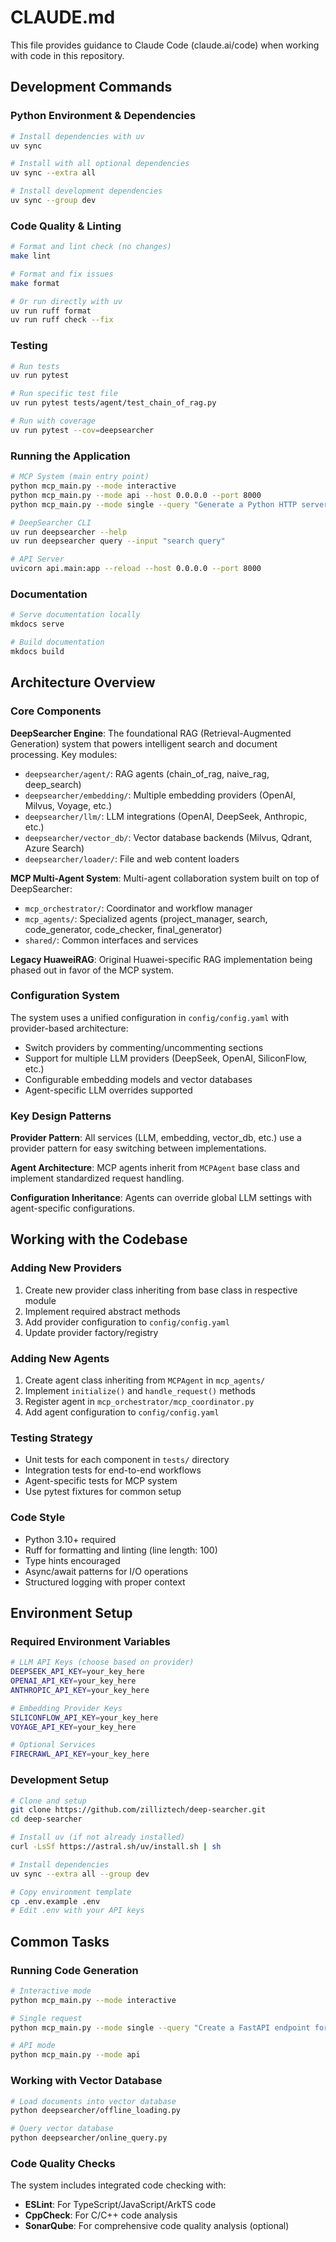 # CLAUDE.md

This file provides guidance to Claude Code (claude.ai/code) when working with code in this repository.

## Development Commands

### Python Environment & Dependencies
```bash
# Install dependencies with uv
uv sync

# Install with all optional dependencies
uv sync --extra all

# Install development dependencies
uv sync --group dev
```

### Code Quality & Linting
```bash
# Format and lint check (no changes)
make lint

# Format and fix issues
make format

# Or run directly with uv
uv run ruff format
uv run ruff check --fix
```

### Testing
```bash
# Run tests
uv run pytest

# Run specific test file
uv run pytest tests/agent/test_chain_of_rag.py

# Run with coverage
uv run pytest --cov=deepsearcher
```

### Running the Application
```bash
# MCP System (main entry point)
python mcp_main.py --mode interactive
python mcp_main.py --mode api --host 0.0.0.0 --port 8000
python mcp_main.py --mode single --query "Generate a Python HTTP server"

# DeepSearcher CLI
uv run deepsearcher --help
uv run deepsearcher query --input "search query"

# API Server
uvicorn api.main:app --reload --host 0.0.0.0 --port 8000
```

### Documentation
```bash
# Serve documentation locally
mkdocs serve

# Build documentation
mkdocs build
```

## Architecture Overview

### Core Components

**DeepSearcher Engine**: The foundational RAG (Retrieval-Augmented Generation) system that powers intelligent search and document processing. Key modules:
- `deepsearcher/agent/`: RAG agents (chain_of_rag, naive_rag, deep_search)
- `deepsearcher/embedding/`: Multiple embedding providers (OpenAI, Milvus, Voyage, etc.)
- `deepsearcher/llm/`: LLM integrations (OpenAI, DeepSeek, Anthropic, etc.)
- `deepsearcher/vector_db/`: Vector database backends (Milvus, Qdrant, Azure Search)
- `deepsearcher/loader/`: File and web content loaders

**MCP Multi-Agent System**: Multi-agent collaboration system built on top of DeepSearcher:
- `mcp_orchestrator/`: Coordinator and workflow manager
- `mcp_agents/`: Specialized agents (project_manager, search, code_generator, code_checker, final_generator)
- `shared/`: Common interfaces and services

**Legacy HuaweiRAG**: Original Huawei-specific RAG implementation being phased out in favor of the MCP system.

### Configuration System

The system uses a unified configuration in `config/config.yaml` with provider-based architecture:
- Switch providers by commenting/uncommenting sections
- Support for multiple LLM providers (DeepSeek, OpenAI, SiliconFlow, etc.)
- Configurable embedding models and vector databases
- Agent-specific LLM overrides supported

### Key Design Patterns

**Provider Pattern**: All services (LLM, embedding, vector_db, etc.) use a provider pattern for easy switching between implementations.

**Agent Architecture**: MCP agents inherit from `MCPAgent` base class and implement standardized request handling.

**Configuration Inheritance**: Agents can override global LLM settings with agent-specific configurations.

## Working with the Codebase

### Adding New Providers
1. Create new provider class inheriting from base class in respective module
2. Implement required abstract methods
3. Add provider configuration to `config/config.yaml`
4. Update provider factory/registry

### Adding New Agents
1. Create agent class inheriting from `MCPAgent` in `mcp_agents/`
2. Implement `initialize()` and `handle_request()` methods
3. Register agent in `mcp_orchestrator/mcp_coordinator.py`
4. Add agent configuration to `config/config.yaml`

### Testing Strategy
- Unit tests for each component in `tests/` directory
- Integration tests for end-to-end workflows
- Agent-specific tests for MCP system
- Use pytest fixtures for common setup

### Code Style
- Python 3.10+ required
- Ruff for formatting and linting (line length: 100)
- Type hints encouraged
- Async/await patterns for I/O operations
- Structured logging with proper context

## Environment Setup

### Required Environment Variables
```bash
# LLM API Keys (choose based on provider)
DEEPSEEK_API_KEY=your_key_here
OPENAI_API_KEY=your_key_here
ANTHROPIC_API_KEY=your_key_here

# Embedding Provider Keys
SILICONFLOW_API_KEY=your_key_here
VOYAGE_API_KEY=your_key_here

# Optional Services
FIRECRAWL_API_KEY=your_key_here
```

### Development Setup
```bash
# Clone and setup
git clone https://github.com/zilliztech/deep-searcher.git
cd deep-searcher

# Install uv (if not already installed)
curl -LsSf https://astral.sh/uv/install.sh | sh

# Install dependencies
uv sync --extra all --group dev

# Copy environment template
cp .env.example .env
# Edit .env with your API keys
```

## Common Tasks

### Running Code Generation
```bash
# Interactive mode
python mcp_main.py --mode interactive

# Single request
python mcp_main.py --mode single --query "Create a FastAPI endpoint for user authentication"

# API mode
python mcp_main.py --mode api
```

### Working with Vector Database
```bash
# Load documents into vector database
python deepsearcher/offline_loading.py

# Query vector database
python deepsearcher/online_query.py
```

### Code Quality Checks
The system includes integrated code checking with:
- **ESLint**: For TypeScript/JavaScript/ArkTS code
- **CppCheck**: For C/C++ code analysis
- **SonarQube**: For comprehensive code quality analysis (optional)